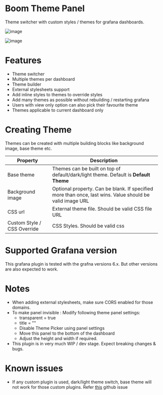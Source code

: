 # Boom Theme Panel

Theme switcher with custom styles / themes for grafana dashboards.

![image](https://user-images.githubusercontent.com/153843/57070256-ba874200-6cce-11e9-85f5-e0a036eb306b.png)

![image](https://user-images.githubusercontent.com/153843/57070201-99265600-6cce-11e9-9a9c-734121df7cb8.png)

# Features

- Theme switcher
- Multiple themes per dashboard
- Theme builder
- External stylesheets support
- Add inline styles to themes to override styles
- Add many themes as possible without rebuilding / restarting grafana
- Users with view only option can also pick their favourite theme
- Themes applicable to current dashboard only

# Creating Theme

Themes can be created with multiple building blocks like background image, base theme etc.

| Property                    | Description                                                                                              |
| --------------------------- | -------------------------------------------------------------------------------------------------------- |
| Base theme                  | Themes can be built on top of default/dark/light theme. Default is **Default Theme**                     |
| Background image            | Optional property. Can be blank. If specified more than once, last wins. Value should be valid image URL |
| CSS url                     | External theme file. Should be valid CSS file URL                                                        |
| Custom Style / CSS Override | CSS Styles. Should be valid css                                                                          |

# Supported Grafana version

This grafana plugin is tested with the grafna versions 6.x. But other versions are also expected to work.

# Notes

- When adding external stylesheets, make sure CORS enabled for those domains.
- To make panel invisible : Modify following theme panel settings:
  - transparent = true
  - title = ""
  - Disable Theme Picker using panel settings
  - Move this panel to the bottom of the dashboard
  - Adjust the height and width if required.
- This plugin is in very much WIP / dev stage. Expect breaking changes & bugs.

# Known issues

- If any custom plugin is used, dark/light theme switch, base theme will not work for those custom plugins. Refer [this](https://github.com/yesoreyeram/yesoreyeram-boomtheme-panel/issues/3) github issue
